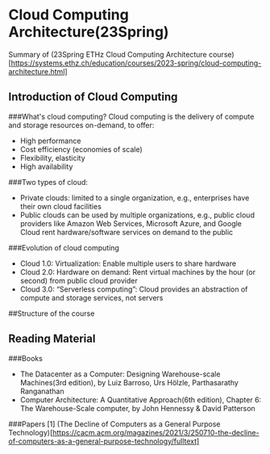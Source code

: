# Cloud Computing Architecture(23Spring)
Summary of (23Spring ETHz Cloud Computing Architecture course)[https://systems.ethz.ch/education/courses/2023-spring/cloud-computing-architecture.html]

## Introduction of Cloud Computing
###What's cloud computing?
Cloud computing is the delivery of compute and storage resources on-demand, to offer:
- High performance
- Cost efficiency (economies of scale)
- Flexibility, elasticity
- High availability

###Two types of cloud:
- Private clouds: limited to a single organization, e.g., enterprises have their own cloud facilities
- Public clouds can be used by multiple organizations, e.g., public cloud providers like Amazon Web Services, Microsoft Azure, and Google Cloud rent hardware/software services on demand to the public

###Evolution of cloud computing
- Cloud 1.0: Virtualization: Enable multiple users to share hardware
- Cloud 2.0: Hardware on demand: Rent virtual machines by the hour (or second) from public cloud provider
- Cloud 3.0: “Serverless computing”: Cloud provides an abstraction of compute and storage services, not servers

##Structure of the course

## Reading Material
###Books
- The Datacenter as a Computer: Designing Warehouse-scale Machines(3rd edition), by Luiz Barroso, Urs Hölzle, Parthasarathy Ranganathan
- Computer Architecture: A Quantitative Approach(6th edition), Chapter 6: The Warehouse-Scale computer, by John Hennessy & David Patterson

###Papers
[1] (The Decline of Computers as a General Purpose Technology)[https://cacm.acm.org/magazines/2021/3/250710-the-decline-of-computers-as-a-general-purpose-technology/fulltext]

